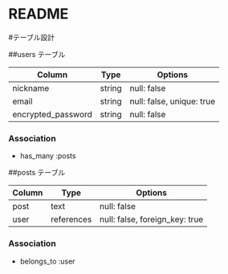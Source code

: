 # README

#テーブル設計

##users テーブル

| Column             | Type   | Options                   |
| ------------------ | ------ | ------------------------- |
| nickname           | string | null: false               |
| email              | string | null: false, unique: true |
| encrypted_password | string | null: false               |

### Association

- has_many :posts

##posts テーブル

| Column                | Type       | Options                        |
| --------------------- | ---------- | ------------------------------ |
| post                  | text       | null: false                    |
| user                  | references | null: false, foreign_key: true |

### Association

- belongs_to :user
